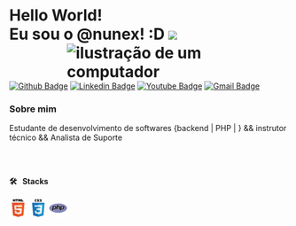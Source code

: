 
# Hello World! <br/> Eu sou o @nunex! :D <img src="https://media.giphy.com/media/hvRJCLFzcasrR4ia7z/giphy.gif" width="25px"> <img src="https://raw.githubusercontent.com/MicaelliMedeiros/micaellimedeiros/master/image/computer-illustration.png" alt="ilustração de um computador" min-width="400px" max-width="400px" width="400px" align="right">

[![Github Badge](https://img.shields.io/badge/-Github-000?style=flat-square&logo=Github&logoColor=white&link=https://github.com/nunexd254)](https://github.com/nunexd254)
[![Linkedin Badge](https://img.shields.io/badge/-LinkedIn-blue?style=flat-square&logo=Linkedin&logoColor=white&link=https://www.linkedin.com/in//)](https://www.linkedin.com/in//)
[![Youtube Badge](https://img.shields.io/badge/-YouTube-ff0000?style=flat-square&labelColor=ff0000&logo=youtube&logoColor=white&link=https://www.youtube.com/user/)](https://www.youtube.com/user/)
[![Gmail Badge](https://img.shields.io/badge/-Gmail-c14438?style=flat-square&labelColor=c14438&logo=Gmail&logoColor=white)](mailto:nunexd254@gmail.com)

### Sobre mim
Estudante de desenvolvimento de softwares {backend | PHP | }  && instrutor técnico && Analista de Suporte <!-- [@nunexd254](https:///).-->

<!-- - [Cursos](https://udemy.com/) 👨🏼‍🏫 - Cursos técnicos em infraestrutura.
- [Blog](https://blog.tisobmedida.com.br/) ✍🏼 - Atualmente estou escrevendo sobre diversas coisas.
- [Website](https://tisobmedida.com.br/) 💻 - Trabalhando com isto. -->


<br />

## <h4>🛠 &nbsp; Stacks</h4>


<code><img height="32" src="https://raw.githubusercontent.com/github/explore/80688e429a7d4ef2fca1e82350fe8e3517d3494d/topics/html/html.png" alt="HTML5"/></code>
<code><img height="32" src="https://raw.githubusercontent.com/github/explore/80688e429a7d4ef2fca1e82350fe8e3517d3494d/topics/css/css.png" alt="CSS"/></code>
<code><img height="32" src="https://raw.githubusercontent.com/github/explore/80688e429a7d4ef2fca1e82350fe8e3517d3494d/topics/php/php.png" alt="PHP"/></code>
<!--
<code><img height="32" src="https://raw.githubusercontent.com/github/explore/80688e429a7d4ef2fca1e82350fe8e3517d3494d/topics/laravel/laravel.png" alt="Laravel"/></code>
<code><img height="32" src="https://raw.githubusercontent.com/github/explore/80688e429a7d4ef2fca1e82350fe8e3517d3494d/topics/python/python.png" alt="Python"/></code>
<code><img height="32" src="https://raw.githubusercontent.com/github/explore/80688e429a7d4ef2fca1e82350fe8e3517d3494d/topics/c/c.png" alt="C/C++"/></code>
<code><img height="32" src="https://raw.githubusercontent.com/github/explore/80688e429a7d4ef2fca1e82350fe8e3517d3494d/topics/mysql/mysql.png" alt="MySQL"/></code>
<code><img height="32" src="https://raw.githubusercontent.com/github/explore/80688e429a7d4ef2fca1e82350fe8e3517d3494d/topics/postgresql/postgresql.png" alt="PostegreSQL"/><code>-->

